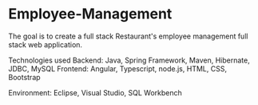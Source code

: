 # Employee-Management

The goal is to create a full stack Restaurant's employee management full stack web application.



Technologies used
Backend: Java, Spring Framework, Maven, Hibernate, JDBC, MySQL
Frontend: Angular, Typescript, node.js, HTML, CSS, Bootstrap

Environment: Eclipse, Visual Studio, SQL Workbench
